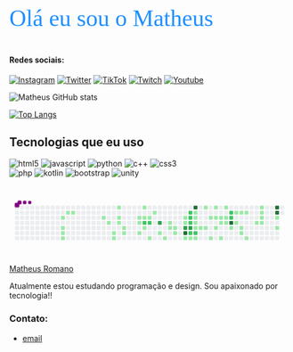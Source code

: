 <link href="https://fonts.googleapis.com/css2?family=Sedgwick+Ave+Display&display=swap" rel="stylesheet">

<p style="color: #1E90FF; font-family: 'Sedgwick Ave Display', cursive; font-size: 3em"> Olá eu sou o Matheus 👋🏽</p>


#### Redes sociais:

[![Instagram](https://img.shields.io/badge/Instagram-E4405F?style=for-the-badge&logo=instagram&logoColor=white)](https://www.instagram.com/_cooingcr/)
[![Twitter](https://img.shields.io/badge/Twitter-1DA1F2?style=for-the-badge&logo=twitter&logoColor=white)](https://twitter.com/CooingXz)
[![TikTok](https://img.shields.io/badge/TikTok-000000?style=for-the-badge&logo=tiktok&logoColor=white)](https://www.tiktok.com/@cooingxy)
[![Twitch](https://img.shields.io/badge/Twitch-9146FF?style=for-the-badge&logo=twitch&logoColor=white)](https://www.twitch.tv/cooingcr)
[![Youtube](https://img.shields.io/badge/YouTube-FF0000?style=for-the-badge&logo=youtube&logoColor=white)](https://www.youtube.com/channel/UCtYIQINwoyZ62bDVOmtZX5A)


![Matheus GitHub stats](https://github-readme-stats.vercel.app/api?username=cooingcy&show_icons=true&theme=transparent)

[![Top Langs](https://github-readme-stats.vercel.app/api/top-langs/?username=cooingcy&layout=compact)](https://github.com/anuraghazra/github-readme-stats)

## Tecnologias que eu uso

<div style="display: inline_block">
    <img alt="html5" src="https://img.shields.io/badge/HTML5-E34F26?style=for-the-badge&logo=html5&logoColor=white" />
    <img alt="javascript" src="https://img.shields.io/badge/JavaScript-323330?style=for-the-badge&logo=javascript&logoColor=F7DF1E" />
    <img alt="python" src="https://img.shields.io/badge/Python-14354C?style=for-the-badge&logo=python&logoColor=white" />
    <img alt="c++" src="https://img.shields.io/badge/C%2B%2B-00599C?style=for-the-badge&logo=c%2B%2B&logoColor=white" />
    <img alt="css3" src="https://img.shields.io/badge/CSS3-1572B6?style=for-the-badge&logo=css3&logoColor=white" />
    <br>
    <img alt="php" src="https://img.shields.io/badge/PHP-777BB4?style=for-the-badge&logo=php&logoColor=white" />
    <img alt="kotlin" src="https://img.shields.io/badge/Kotlin-0095D5?&style=for-the-badge&logo=kotlin&logoColor=white" />
    <img alt="bootstrap" src="https://img.shields.io/badge/Bootstrap-563D7C?style=for-the-badge&logo=bootstrap&logoColor=white" />
    <img alt="unity" src="https://img.shields.io/badge/Unity-100000?style=for-the-badge&logo=unity&logoColor=white" />
</div><br>

<svg viewBox="-16 -32 880 192" width="880" height="192" xmlns="http://www.w3.org/2000/svg"><style>@keyframes c0{4.74%{fill:var(--c1)}4.76%,to{fill:var(--ce)}}@keyframes c1{5.33%{fill:var(--c1)}5.35%,to{fill:var(--ce)}}@keyframes c2{5.63%{fill:var(--c1)}5.65%,to{fill:var(--ce)}}@keyframes c3{5.92%{fill:var(--c1)}5.94%,to{fill:var(--ce)}}@keyframes c4{3.55%{fill:var(--c1)}3.57%,to{fill:var(--ce)}}@keyframes c5{3.85%{fill:var(--c1)}3.87%,to{fill:var(--ce)}}@keyframes c6{48.06%{fill:var(--c1)}48.08%,to{fill:var(--ce)}}@keyframes c7{48.65%{fill:var(--c1)}48.67%,to{fill:var(--ce)}}@keyframes c8{9.19%{fill:var(--c1)}9.21%,to{fill:var(--ce)}}@keyframes c9{8.89%{fill:var(--c1)}8.91%,to{fill:var(--ce)}}@keyframes ca{11.56%{fill:var(--c1)}11.58%,to{fill:var(--ce)}}@keyframes cb{10.97%{fill:var(--c1)}10.99%,to{fill:var(--ce)}}@keyframes cc{10.67%{fill:var(--c1)}10.69%,to{fill:var(--ce)}}@keyframes cd{10.08%{fill:var(--c1)}10.1%,to{fill:var(--ce)}}@keyframes ce{9.78%{fill:var(--c1)}9.8%,to{fill:var(--ce)}}@keyframes cf{15.72%{fill:var(--c1)}15.74%,to{fill:var(--ce)}}@keyframes cg{16.01%{fill:var(--c1)}16.03%,to{fill:var(--ce)}}@keyframes ch{17.2%{fill:var(--c1)}17.22%,to{fill:var(--ce)}}@keyframes ci{13.05%{fill:var(--c1)}13.07%,to{fill:var(--ce)}}@keyframes cj{13.64%{fill:var(--c1)}13.66%,to{fill:var(--ce)}}@keyframes ck{71.5%{fill:var(--c2)}71.52%,to{fill:var(--ce)}}@keyframes cl{16.61%{fill:var(--c1)}16.63%,to{fill:var(--ce)}}@keyframes cm{13.94%{fill:var(--c1)}13.96%,to{fill:var(--ce)}}@keyframes cn{71.21%{fill:var(--c2)}71.23%,to{fill:var(--ce)}}@keyframes co{18.09%{fill:var(--c1)}18.11%,to{fill:var(--ce)}}@keyframes cp{14.53%{fill:var(--c1)}14.55%,to{fill:var(--ce)}}@keyframes cq{72.99%{fill:var(--c3)}73.01%,to{fill:var(--ce)}}@keyframes cr{19.57%{fill:var(--c1)}19.59%,to{fill:var(--ce)}}@keyframes cs{18.98%{fill:var(--c1)}19%,to{fill:var(--ce)}}@keyframes ct{43.91%{fill:var(--c1)}43.93%,to{fill:var(--ce)}}@keyframes cu{20.46%{fill:var(--c1)}20.48%,to{fill:var(--ce)}}@keyframes cv{20.76%{fill:var(--c1)}20.78%,to{fill:var(--ce)}}@keyframes cw{21.06%{fill:var(--c1)}21.08%,to{fill:var(--ce)}}@keyframes cx{42.72%{fill:var(--c1)}42.74%,to{fill:var(--ce)}}@keyframes cy{43.02%{fill:var(--c1)}43.04%,to{fill:var(--ce)}}@keyframes cz{74.77%{fill:var(--c3)}74.79%,to{fill:var(--ce)}}@keyframes c10{75.66%{fill:var(--c4)}75.68%,to{fill:var(--ce)}}@keyframes c11{21.95%{fill:var(--c1)}21.97%,to{fill:var(--ce)}}@keyframes c12{65.87%{fill:var(--c2)}65.89%,to{fill:var(--ce)}}@keyframes c13{66.16%{fill:var(--c2)}66.18%,to{fill:var(--ce)}}@keyframes c14{66.46%{fill:var(--c2)}66.48%,to{fill:var(--ce)}}@keyframes c15{75.06%{fill:var(--c3)}75.08%,to{fill:var(--ce)}}@keyframes c16{67.65%{fill:var(--c2)}67.67%,to{fill:var(--ce)}}@keyframes c17{22.25%{fill:var(--c1)}22.27%,to{fill:var(--ce)}}@keyframes c18{77.73%{fill:var(--c4)}77.75%,to{fill:var(--ce)}}@keyframes c19{39.46%{fill:var(--c1)}39.48%,to{fill:var(--ce)}}@keyframes c1a{39.16%{fill:var(--c1)}39.18%,to{fill:var(--ce)}}@keyframes c1b{38.86%{fill:var(--c1)}38.88%,to{fill:var(--ce)}}@keyframes c1c{38.57%{fill:var(--c1)}38.59%,to{fill:var(--ce)}}@keyframes c1d{67.35%{fill:var(--c2)}67.37%,to{fill:var(--ce)}}@keyframes c1e{22.54%{fill:var(--c1)}22.56%,to{fill:var(--ce)}}@keyframes c1f{38.27%{fill:var(--c1)}38.29%,to{fill:var(--ce)}}@keyframes c1g{40.35%{fill:var(--c1)}40.37%,to{fill:var(--ce)}}@keyframes c1h{37.97%{fill:var(--c1)}37.99%,to{fill:var(--ce)}}@keyframes c1i{26.4%{fill:var(--c1)}26.42%,to{fill:var(--ce)}}@keyframes c1j{23.43%{fill:var(--c1)}23.45%,to{fill:var(--ce)}}@keyframes c1k{27.29%{fill:var(--c1)}27.31%,to{fill:var(--ce)}}@keyframes c1l{26.1%{fill:var(--c1)}26.12%,to{fill:var(--ce)}}@keyframes c1m{37.38%{fill:var(--c1)}37.4%,to{fill:var(--ce)}}@keyframes c1n{25.81%{fill:var(--c1)}25.83%,to{fill:var(--ce)}}@keyframes c1o{24.92%{fill:var(--c1)}24.94%,to{fill:var(--ce)}}@keyframes c1p{24.03%{fill:var(--c1)}24.05%,to{fill:var(--ce)}}@keyframes c1q{27.88%{fill:var(--c1)}27.9%,to{fill:var(--ce)}}@keyframes c1r{25.51%{fill:var(--c1)}25.53%,to{fill:var(--ce)}}@keyframes c1s{25.21%{fill:var(--c1)}25.23%,to{fill:var(--ce)}}@keyframes c1t{63.49%{fill:var(--c2)}63.51%,to{fill:var(--ce)}}@keyframes c1u{63.19%{fill:var(--c2)}63.21%,to{fill:var(--ce)}}@keyframes c1v{80.7%{fill:var(--c4)}80.72%,to{fill:var(--ce)}}@keyframes c1w{36.49%{fill:var(--c1)}36.51%,to{fill:var(--ce)}}@keyframes c1x{28.77%{fill:var(--c1)}28.79%,to{fill:var(--ce)}}@keyframes c1y{33.52%{fill:var(--c1)}33.54%,to{fill:var(--ce)}}@keyframes c1z{29.07%{fill:var(--c1)}29.09%,to{fill:var(--ce)}}@keyframes c20{34.11%{fill:var(--c1)}34.13%,to{fill:var(--ce)}}@keyframes c21{34.41%{fill:var(--c1)}34.43%,to{fill:var(--ce)}}@keyframes c22{29.37%{fill:var(--c1)}29.39%,to{fill:var(--ce)}}@keyframes c23{35%{fill:var(--c1)}35.02%,to{fill:var(--ce)}}@keyframes c24{32.33%{fill:var(--c1)}32.35%,to{fill:var(--ce)}}@keyframes c25{30.55%{fill:var(--c1)}30.57%,to{fill:var(--ce)}}@keyframes c26{30.26%{fill:var(--c1)}30.28%,to{fill:var(--ce)}}@keyframes c27{31.74%{fill:var(--c1)}31.76%,to{fill:var(--ce)}}@keyframes c28{32.04%{fill:var(--c1)}32.06%,to{fill:var(--ce)}}@keyframes c29{84.26%{fill:var(--c4)}84.28%,to{fill:var(--ce)}}@keyframes c2a{83.97%{fill:var(--c4)}83.99%,to{fill:var(--ce)}}@keyframes c2b{60.52%{fill:var(--c1)}60.54%,to{fill:var(--ce)}}@keyframes c2c{59.93%{fill:var(--c1)}59.95%,to{fill:var(--ce)}}@keyframes u0{3.55%{transform:scale(0,1)}3.57%,3.85%{transform:scale(.01,1)}3.87%,4.74%{transform:scale(.03,1)}4.76%,5.33%{transform:scale(.04,1)}5.35%,5.63%{transform:scale(.06,1)}5.65%,5.92%{transform:scale(.07,1)}5.94%,8.89%{transform:scale(.09,1)}8.91%,9.19%{transform:scale(.1,1)}9.21%,9.78%{transform:scale(.12,1)}10.08%,9.8%{transform:scale(.13,1)}10.1%,10.67%{transform:scale(.15,1)}10.69%,10.97%{transform:scale(.16,1)}10.99%,11.56%{transform:scale(.18,1)}11.58%,13.05%{transform:scale(.19,1)}13.07%,13.64%{transform:scale(.21,1)}13.66%,13.94%{transform:scale(.22,1)}13.96%,14.53%{transform:scale(.24,1)}14.55%,15.72%{transform:scale(.25,1)}15.74%,16.01%{transform:scale(.26,1)}16.03%,16.61%{transform:scale(.28,1)}16.63%,17.2%{transform:scale(.29,1)}17.22%,18.09%{transform:scale(.31,1)}18.11%,18.98%{transform:scale(.32,1)}19%,19.57%{transform:scale(.34,1)}19.59%,20.46%{transform:scale(.35,1)}20.48%,20.76%{transform:scale(.37,1)}20.78%,21.06%{transform:scale(.38,1)}21.08%,21.95%{transform:scale(.4,1)}21.97%,22.25%{transform:scale(.41,1)}22.27%,22.54%{transform:scale(.43,1)}22.56%,23.43%{transform:scale(.44,1)}23.45%,24.03%{transform:scale(.46,1)}24.05%,24.92%{transform:scale(.47,1)}24.94%,25.21%{transform:scale(.49,1)}25.23%,25.51%{transform:scale(.5,1)}25.53%,25.81%{transform:scale(.51,1)}25.83%,26.1%{transform:scale(.53,1)}26.12%,26.4%{transform:scale(.54,1)}26.42%,27.29%{transform:scale(.56,1)}27.31%,27.88%{transform:scale(.57,1)}27.9%,28.77%{transform:scale(.59,1)}28.79%,29.07%{transform:scale(.6,1)}29.09%,29.37%{transform:scale(.62,1)}29.39%,30.26%{transform:scale(.63,1)}30.28%,30.55%{transform:scale(.65,1)}30.57%,31.74%{transform:scale(.66,1)}31.76%,32.04%{transform:scale(.68,1)}32.06%,32.33%{transform:scale(.69,1)}32.35%,33.52%{transform:scale(.71,1)}33.54%,34.11%{transform:scale(.72,1)}34.13%,34.41%{transform:scale(.74,1)}34.43%,35%{transform:scale(.75,1)}35.02%,36.49%{transform:scale(.76,1)}36.51%,37.38%{transform:scale(.78,1)}37.4%,37.97%{transform:scale(.79,1)}37.99%,38.27%{transform:scale(.81,1)}38.29%,38.57%{transform:scale(.82,1)}38.59%,38.86%{transform:scale(.84,1)}38.88%,39.16%{transform:scale(.85,1)}39.18%,39.46%{transform:scale(.87,1)}39.48%,40.35%{transform:scale(.88,1)}40.37%,42.72%{transform:scale(.9,1)}42.74%,43.02%{transform:scale(.91,1)}43.04%,43.91%{transform:scale(.93,1)}43.93%,48.06%{transform:scale(.94,1)}48.08%,48.65%{transform:scale(.96,1)}48.67%,59.93%{transform:scale(.97,1)}59.95%,60.52%{transform:scale(.99,1)}60.54%,to{transform:scale(1,1)}}@keyframes u1{63.19%{transform:scale(0,1)}63.21%,63.49%{transform:scale(.11,1)}63.51%,65.87%{transform:scale(.22,1)}65.89%,66.16%{transform:scale(.33,1)}66.18%,66.46%{transform:scale(.44,1)}66.48%,67.35%{transform:scale(.56,1)}67.37%,67.65%{transform:scale(.67,1)}67.67%,71.21%{transform:scale(.78,1)}71.23%,71.5%{transform:scale(.89,1)}71.52%,to{transform:scale(1,1)}}@keyframes u2{72.99%{transform:scale(0,1)}73.01%,74.77%{transform:scale(.33,1)}74.79%,75.06%{transform:scale(.67,1)}75.08%,to{transform:scale(1,1)}}@keyframes u3{75.66%{transform:scale(0,1)}75.68%,77.73%{transform:scale(.2,1)}77.75%,80.7%{transform:scale(.4,1)}80.72%,83.97%{transform:scale(.6,1)}83.99%,84.26%{transform:scale(.8,1)}84.28%,to{transform:scale(1,1)}}@keyframes s0{0%,99.7%{transform:translate(0,-16px)}.3%{transform:translate(0,0)}3.26%{transform:translate(160px,0)}3.56%{transform:translate(160px,16px)}3.86%{transform:translate(176px,16px)}4.15%{transform:translate(176px,32px)}4.75%{transform:translate(144px,32px)}5.93%{transform:translate(144px,96px)}8.9%{transform:translate(304px,96px)}9.2%{transform:translate(304px,80px)}9.79%{transform:translate(336px,80px)}10.39%{transform:translate(336px,48px)}10.68%{transform:translate(320px,48px)}11.57%{transform:translate(320px,0)}13.06%{transform:translate(400px,0)}13.65%,71.81%{transform:translate(400px,32px)}14.24%{transform:translate(432px,32px)}14.54%{transform:translate(432px,16px)}15.43%{transform:translate(384px,16px)}16.32%,50.74%{transform:translate(384px,64px)}16.62%{transform:translate(400px,64px)}16.91%{transform:translate(400px,80px)}17.21%{transform:translate(384px,80px)}17.51%{transform:translate(384px,96px)}18.99%{transform:translate(464px,96px)}19.29%{transform:translate(464px,80px)}19.58%{transform:translate(448px,80px)}19.88%{transform:translate(448px,64px)}20.77%{transform:translate(496px,64px)}21.07%{transform:translate(496px,80px)}21.36%{transform:translate(512px,80px)}21.66%,53.71%,68.55%{transform:translate(512px,96px)}24.04%{transform:translate(640px,96px)}24.93%{transform:translate(640px,48px)}25.22%{transform:translate(656px,48px)}25.52%{transform:translate(656px,32px)}26.41%{transform:translate(608px,32px)}26.71%{transform:translate(608px,16px)}27%{transform:translate(624px,16px)}27.3%{transform:translate(624px,0)}28.49%{transform:translate(688px,0)}28.78%{transform:translate(688px,16px)}30.27%,31.45%{transform:translate(768px,16px)}30.56%{transform:translate(768px,0)}30.86%{transform:translate(784px,0)}31.16%{transform:translate(784px,16px)}32.05%{transform:translate(768px,48px)}33.53%{transform:translate(688px,48px)}33.83%{transform:translate(688px,64px)}34.12%,35.91%{transform:translate(704px,64px)}34.42%{transform:translate(704px,80px)}34.72%{transform:translate(720px,80px)}35.01%{transform:translate(720px,96px)}35.31%{transform:translate(704px,96px)}38.58%,76.56%{transform:translate(560px,64px)}39.47%{transform:translate(560px,16px)}40.06%{transform:translate(592px,16px)}40.65%{transform:translate(592px,-16px)}41.84%{transform:translate(528px,-16px)}43.03%,74.48%{transform:translate(528px,48px)}43.92%{transform:translate(480px,48px)}44.21%{transform:translate(480px,32px)}48.07%{transform:translate(272px,32px)}48.37%{transform:translate(272px,48px)}50.45%{transform:translate(384px,48px)}53.12%,69.14%{transform:translate(512px,64px)}59.35%{transform:translate(816px,96px)}60.53%{transform:translate(816px,32px)}63.2%{transform:translate(672px,32px)}63.5%{transform:translate(672px,16px)}65.88%{transform:translate(544px,16px)}66.47%{transform:translate(544px,48px)}66.77%{transform:translate(560px,48px)}67.36%{transform:translate(560px,80px)}67.66%,75.37%{transform:translate(544px,80px)}67.95%{transform:translate(544px,96px)}70.62%{transform:translate(432px,64px)}70.92%{transform:translate(432px,48px)}71.51%{transform:translate(400px,48px)}72.7%{transform:translate(448px,32px)}73%{transform:translate(448px,48px)}74.78%,75.96%{transform:translate(528px,64px)}75.07%{transform:translate(544px,64px)}75.67%{transform:translate(528px,80px)}77.74%{transform:translate(560px,0)}79.82%{transform:translate(672px,0)}80.71%{transform:translate(672px,48px)}83.38%{transform:translate(816px,48px)}84.27%{transform:translate(816px,0)}97.92%{transform:translate(80px,0)}98.22%{transform:translate(80px,-16px)}}@keyframes s1{0%,99.7%{transform:translate(16px,-16px)}.3%{transform:translate(0,-16px)}.59%{transform:translate(0,0)}3.56%{transform:translate(160px,0)}3.86%{transform:translate(160px,16px)}4.15%{transform:translate(176px,16px)}4.45%{transform:translate(176px,32px)}5.04%{transform:translate(144px,32px)}6.23%{transform:translate(144px,96px)}9.2%{transform:translate(304px,96px)}9.5%{transform:translate(304px,80px)}10.09%{transform:translate(336px,80px)}10.68%{transform:translate(336px,48px)}10.98%{transform:translate(320px,48px)}11.87%{transform:translate(320px,0)}13.35%{transform:translate(400px,0)}13.95%,72.11%{transform:translate(400px,32px)}14.54%{transform:translate(432px,32px)}14.84%{transform:translate(432px,16px)}15.73%{transform:translate(384px,16px)}16.62%,51.04%{transform:translate(384px,64px)}16.91%{transform:translate(400px,64px)}17.21%{transform:translate(400px,80px)}17.51%{transform:translate(384px,80px)}17.8%{transform:translate(384px,96px)}19.29%{transform:translate(464px,96px)}19.58%{transform:translate(464px,80px)}19.88%{transform:translate(448px,80px)}20.18%{transform:translate(448px,64px)}21.07%{transform:translate(496px,64px)}21.36%{transform:translate(496px,80px)}21.66%{transform:translate(512px,80px)}21.96%,54.01%,68.84%{transform:translate(512px,96px)}24.33%{transform:translate(640px,96px)}25.22%{transform:translate(640px,48px)}25.52%{transform:translate(656px,48px)}25.82%{transform:translate(656px,32px)}26.71%{transform:translate(608px,32px)}27%{transform:translate(608px,16px)}27.3%{transform:translate(624px,16px)}27.6%{transform:translate(624px,0)}28.78%{transform:translate(688px,0)}29.08%{transform:translate(688px,16px)}30.56%,31.75%{transform:translate(768px,16px)}30.86%{transform:translate(768px,0)}31.16%{transform:translate(784px,0)}31.45%{transform:translate(784px,16px)}32.34%{transform:translate(768px,48px)}33.83%{transform:translate(688px,48px)}34.12%{transform:translate(688px,64px)}34.42%,36.2%{transform:translate(704px,64px)}34.72%{transform:translate(704px,80px)}35.01%{transform:translate(720px,80px)}35.31%{transform:translate(720px,96px)}35.61%{transform:translate(704px,96px)}38.87%,76.85%{transform:translate(560px,64px)}39.76%{transform:translate(560px,16px)}40.36%{transform:translate(592px,16px)}40.95%{transform:translate(592px,-16px)}42.14%{transform:translate(528px,-16px)}43.32%,74.78%{transform:translate(528px,48px)}44.21%{transform:translate(480px,48px)}44.51%{transform:translate(480px,32px)}48.37%{transform:translate(272px,32px)}48.66%{transform:translate(272px,48px)}50.74%{transform:translate(384px,48px)}53.41%,69.44%{transform:translate(512px,64px)}59.64%{transform:translate(816px,96px)}60.83%{transform:translate(816px,32px)}63.5%{transform:translate(672px,32px)}63.8%{transform:translate(672px,16px)}66.17%{transform:translate(544px,16px)}66.77%{transform:translate(544px,48px)}67.06%{transform:translate(560px,48px)}67.66%{transform:translate(560px,80px)}67.95%,75.67%{transform:translate(544px,80px)}68.25%{transform:translate(544px,96px)}70.92%{transform:translate(432px,64px)}71.22%{transform:translate(432px,48px)}71.81%{transform:translate(400px,48px)}73%{transform:translate(448px,32px)}73.29%{transform:translate(448px,48px)}75.07%,76.26%{transform:translate(528px,64px)}75.37%{transform:translate(544px,64px)}75.96%{transform:translate(528px,80px)}78.04%{transform:translate(560px,0)}80.12%{transform:translate(672px,0)}81.01%{transform:translate(672px,48px)}83.68%{transform:translate(816px,48px)}84.57%{transform:translate(816px,0)}98.22%{transform:translate(80px,0)}98.52%{transform:translate(80px,-16px)}}@keyframes s2{0%,99.7%{transform:translate(32px,-16px)}.59%{transform:translate(0,-16px)}.89%{transform:translate(0,0)}3.86%{transform:translate(160px,0)}4.15%{transform:translate(160px,16px)}4.45%{transform:translate(176px,16px)}4.75%{transform:translate(176px,32px)}5.34%{transform:translate(144px,32px)}6.53%{transform:translate(144px,96px)}9.5%{transform:translate(304px,96px)}9.79%{transform:translate(304px,80px)}10.39%{transform:translate(336px,80px)}10.98%{transform:translate(336px,48px)}11.28%{transform:translate(320px,48px)}12.17%{transform:translate(320px,0)}13.65%{transform:translate(400px,0)}14.24%,72.4%{transform:translate(400px,32px)}14.84%{transform:translate(432px,32px)}15.13%{transform:translate(432px,16px)}16.02%{transform:translate(384px,16px)}16.91%,51.34%{transform:translate(384px,64px)}17.21%{transform:translate(400px,64px)}17.51%{transform:translate(400px,80px)}17.8%{transform:translate(384px,80px)}18.1%{transform:translate(384px,96px)}19.58%{transform:translate(464px,96px)}19.88%{transform:translate(464px,80px)}20.18%{transform:translate(448px,80px)}20.47%{transform:translate(448px,64px)}21.36%{transform:translate(496px,64px)}21.66%{transform:translate(496px,80px)}21.96%{transform:translate(512px,80px)}22.26%,54.3%,69.14%{transform:translate(512px,96px)}24.63%{transform:translate(640px,96px)}25.52%{transform:translate(640px,48px)}25.82%{transform:translate(656px,48px)}26.11%{transform:translate(656px,32px)}27%{transform:translate(608px,32px)}27.3%{transform:translate(608px,16px)}27.6%{transform:translate(624px,16px)}27.89%{transform:translate(624px,0)}29.08%{transform:translate(688px,0)}29.38%{transform:translate(688px,16px)}30.86%,32.05%{transform:translate(768px,16px)}31.16%{transform:translate(768px,0)}31.45%{transform:translate(784px,0)}31.75%{transform:translate(784px,16px)}32.64%{transform:translate(768px,48px)}34.12%{transform:translate(688px,48px)}34.42%{transform:translate(688px,64px)}34.72%,36.5%{transform:translate(704px,64px)}35.01%{transform:translate(704px,80px)}35.31%{transform:translate(720px,80px)}35.61%{transform:translate(720px,96px)}35.91%{transform:translate(704px,96px)}39.17%,77.15%{transform:translate(560px,64px)}40.06%{transform:translate(560px,16px)}40.65%{transform:translate(592px,16px)}41.25%{transform:translate(592px,-16px)}42.43%{transform:translate(528px,-16px)}43.62%,75.07%{transform:translate(528px,48px)}44.51%{transform:translate(480px,48px)}44.81%{transform:translate(480px,32px)}48.66%{transform:translate(272px,32px)}48.96%{transform:translate(272px,48px)}51.04%{transform:translate(384px,48px)}53.71%,69.73%{transform:translate(512px,64px)}59.94%{transform:translate(816px,96px)}61.13%{transform:translate(816px,32px)}63.8%{transform:translate(672px,32px)}64.09%{transform:translate(672px,16px)}66.47%{transform:translate(544px,16px)}67.06%{transform:translate(544px,48px)}67.36%{transform:translate(560px,48px)}67.95%{transform:translate(560px,80px)}68.25%,75.96%{transform:translate(544px,80px)}68.55%{transform:translate(544px,96px)}71.22%{transform:translate(432px,64px)}71.51%{transform:translate(432px,48px)}72.11%{transform:translate(400px,48px)}73.29%{transform:translate(448px,32px)}73.59%{transform:translate(448px,48px)}75.37%,76.56%{transform:translate(528px,64px)}75.67%{transform:translate(544px,64px)}76.26%{transform:translate(528px,80px)}78.34%{transform:translate(560px,0)}80.42%{transform:translate(672px,0)}81.31%{transform:translate(672px,48px)}83.98%{transform:translate(816px,48px)}84.87%{transform:translate(816px,0)}98.52%{transform:translate(80px,0)}98.81%{transform:translate(80px,-16px)}}@keyframes s3{0%,99.7%{transform:translate(48px,-16px)}.89%{transform:translate(0,-16px)}1.19%{transform:translate(0,0)}4.15%{transform:translate(160px,0)}4.45%{transform:translate(160px,16px)}4.75%{transform:translate(176px,16px)}5.04%{transform:translate(176px,32px)}5.64%{transform:translate(144px,32px)}6.82%{transform:translate(144px,96px)}9.79%{transform:translate(304px,96px)}10.09%{transform:translate(304px,80px)}10.68%{transform:translate(336px,80px)}11.28%{transform:translate(336px,48px)}11.57%{transform:translate(320px,48px)}12.46%{transform:translate(320px,0)}13.95%{transform:translate(400px,0)}14.54%,72.7%{transform:translate(400px,32px)}15.13%{transform:translate(432px,32px)}15.43%{transform:translate(432px,16px)}16.32%{transform:translate(384px,16px)}17.21%,51.63%{transform:translate(384px,64px)}17.51%{transform:translate(400px,64px)}17.8%{transform:translate(400px,80px)}18.1%{transform:translate(384px,80px)}18.4%{transform:translate(384px,96px)}19.88%{transform:translate(464px,96px)}20.18%{transform:translate(464px,80px)}20.47%{transform:translate(448px,80px)}20.77%{transform:translate(448px,64px)}21.66%{transform:translate(496px,64px)}21.96%{transform:translate(496px,80px)}22.26%{transform:translate(512px,80px)}22.55%,54.6%,69.44%{transform:translate(512px,96px)}24.93%{transform:translate(640px,96px)}25.82%{transform:translate(640px,48px)}26.11%{transform:translate(656px,48px)}26.41%{transform:translate(656px,32px)}27.3%{transform:translate(608px,32px)}27.6%{transform:translate(608px,16px)}27.89%{transform:translate(624px,16px)}28.19%{transform:translate(624px,0)}29.38%{transform:translate(688px,0)}29.67%{transform:translate(688px,16px)}31.16%,32.34%{transform:translate(768px,16px)}31.45%{transform:translate(768px,0)}31.75%{transform:translate(784px,0)}32.05%{transform:translate(784px,16px)}32.94%{transform:translate(768px,48px)}34.42%{transform:translate(688px,48px)}34.72%{transform:translate(688px,64px)}35.01%,36.8%{transform:translate(704px,64px)}35.31%{transform:translate(704px,80px)}35.61%{transform:translate(720px,80px)}35.91%{transform:translate(720px,96px)}36.2%{transform:translate(704px,96px)}39.47%,77.45%{transform:translate(560px,64px)}40.36%{transform:translate(560px,16px)}40.95%{transform:translate(592px,16px)}41.54%{transform:translate(592px,-16px)}42.73%{transform:translate(528px,-16px)}43.92%,75.37%{transform:translate(528px,48px)}44.81%{transform:translate(480px,48px)}45.1%{transform:translate(480px,32px)}48.96%{transform:translate(272px,32px)}49.26%{transform:translate(272px,48px)}51.34%{transform:translate(384px,48px)}54.01%,70.03%{transform:translate(512px,64px)}60.24%{transform:translate(816px,96px)}61.42%{transform:translate(816px,32px)}64.09%{transform:translate(672px,32px)}64.39%{transform:translate(672px,16px)}66.77%{transform:translate(544px,16px)}67.36%{transform:translate(544px,48px)}67.66%{transform:translate(560px,48px)}68.25%{transform:translate(560px,80px)}68.55%,76.26%{transform:translate(544px,80px)}68.84%{transform:translate(544px,96px)}71.51%{transform:translate(432px,64px)}71.81%{transform:translate(432px,48px)}72.4%{transform:translate(400px,48px)}73.59%{transform:translate(448px,32px)}73.89%{transform:translate(448px,48px)}75.67%,76.85%{transform:translate(528px,64px)}75.96%{transform:translate(544px,64px)}76.56%{transform:translate(528px,80px)}78.64%{transform:translate(560px,0)}80.71%{transform:translate(672px,0)}81.6%{transform:translate(672px,48px)}84.27%{transform:translate(816px,48px)}85.16%{transform:translate(816px,0)}98.81%{transform:translate(80px,0)}99.11%{transform:translate(80px,-16px)}}:root{--cb:#1b1f230a;--cs:purple;--ce:#ebedf0;--c0:#ebedf0;--c1:#9be9a8;--c2:#40c463;--c3:#30a14e;--c4:#216e39}@media (prefers-color-scheme:dark){:root{--cb:#1b1f230a;--cs:purple;--ce:#161b22;--c1:#01311f;--c2:#034525;--c3:#0f6d31;--c4:#00c647}}.c{shape-rendering:geometricPrecision;rx:2;ry:2;fill:var(--ce);stroke-width:1px;stroke:var(--cb);animation:none 33700ms linear infinite}.c.c0,.c.c1{fill:var(--c1);animation-name:c0}.c.c1{animation-name:c1}.c.c2,.c.c3,.c.c4{fill:var(--c1);animation-name:c2}.c.c3,.c.c4{animation-name:c3}.c.c4{animation-name:c4}.c.c5,.c.c6,.c.c7{fill:var(--c1);animation-name:c5}.c.c6,.c.c7{animation-name:c6}.c.c7{animation-name:c7}.c.c8,.c.c9,.c.ca{fill:var(--c1);animation-name:c8}.c.c9,.c.ca{animation-name:c9}.c.ca{animation-name:ca}.c.cb,.c.cc,.c.cd{fill:var(--c1);animation-name:cb}.c.cc,.c.cd{animation-name:cc}.c.cd{animation-name:cd}.c.ce,.c.cf,.c.cg{fill:var(--c1);animation-name:ce}.c.cf,.c.cg{animation-name:cf}.c.cg{animation-name:cg}.c.ch,.c.ci,.c.cj{fill:var(--c1);animation-name:ch}.c.ci,.c.cj{animation-name:ci}.c.cj{animation-name:cj}.c.ck{fill:var(--c2);animation-name:ck}.c.cl,.c.cm{fill:var(--c1);animation-name:cl}.c.cm{animation-name:cm}.c.cn{fill:var(--c2);animation-name:cn}.c.co,.c.cp{fill:var(--c1);animation-name:co}.c.cp{animation-name:cp}.c.cq{fill:var(--c3);animation-name:cq}.c.cr,.c.cs{fill:var(--c1);animation-name:cr}.c.cs{animation-name:cs}.c.ct,.c.cu,.c.cv{fill:var(--c1);animation-name:ct}.c.cu,.c.cv{animation-name:cu}.c.cv{animation-name:cv}.c.cw,.c.cx,.c.cy{fill:var(--c1);animation-name:cw}.c.cx,.c.cy{animation-name:cx}.c.cy{animation-name:cy}.c.cz{fill:var(--c3);animation-name:cz}.c.c10{fill:var(--c4);animation-name:c10}.c.c11{fill:var(--c1);animation-name:c11}.c.c12,.c.c13,.c.c14{fill:var(--c2);animation-name:c12}.c.c13,.c.c14{animation-name:c13}.c.c14{animation-name:c14}.c.c15{fill:var(--c3);animation-name:c15}.c.c16{fill:var(--c2);animation-name:c16}.c.c17{fill:var(--c1);animation-name:c17}.c.c18{fill:var(--c4);animation-name:c18}.c.c19{fill:var(--c1);animation-name:c19}.c.c1a,.c.c1b,.c.c1c{fill:var(--c1);animation-name:c1a}.c.c1b,.c.c1c{animation-name:c1b}.c.c1c{animation-name:c1c}.c.c1d{fill:var(--c2);animation-name:c1d}.c.c1e,.c.c1f,.c.c1g{fill:var(--c1);animation-name:c1e}.c.c1f,.c.c1g{animation-name:c1f}.c.c1g{animation-name:c1g}.c.c1h,.c.c1i,.c.c1j{fill:var(--c1);animation-name:c1h}.c.c1i,.c.c1j{animation-name:c1i}.c.c1j{animation-name:c1j}.c.c1k,.c.c1l,.c.c1m{fill:var(--c1);animation-name:c1k}.c.c1l,.c.c1m{animation-name:c1l}.c.c1m{animation-name:c1m}.c.c1n,.c.c1o,.c.c1p{fill:var(--c1);animation-name:c1n}.c.c1o,.c.c1p{animation-name:c1o}.c.c1p{animation-name:c1p}.c.c1q,.c.c1r,.c.c1s{fill:var(--c1);animation-name:c1q}.c.c1r,.c.c1s{animation-name:c1r}.c.c1s{animation-name:c1s}.c.c1t,.c.c1u{fill:var(--c2);animation-name:c1t}.c.c1u{animation-name:c1u}.c.c1v{fill:var(--c4);animation-name:c1v}.c.c1w{fill:var(--c1);animation-name:c1w}.c.c1x,.c.c1y,.c.c1z{fill:var(--c1);animation-name:c1x}.c.c1y,.c.c1z{animation-name:c1y}.c.c1z{animation-name:c1z}.c.c20,.c.c21,.c.c22{fill:var(--c1);animation-name:c20}.c.c21,.c.c22{animation-name:c21}.c.c22{animation-name:c22}.c.c23,.c.c24,.c.c25{fill:var(--c1);animation-name:c23}.c.c24,.c.c25{animation-name:c24}.c.c25{animation-name:c25}.c.c26,.c.c27,.c.c28{fill:var(--c1);animation-name:c26}.c.c27,.c.c28{animation-name:c27}.c.c28{animation-name:c28}.c.c29,.c.c2a{fill:var(--c4);animation-name:c29}.c.c2a{animation-name:c2a}.c.c2b,.c.c2c{fill:var(--c1);animation-name:c2b}.c.c2c{animation-name:c2c}.s,.u{animation:none linear 33700ms infinite}.u,.u.u0{transform-origin:0 0}.u{transform:scale(0,1)}.u.u0{fill:var(--c1);animation-name:u0}.u.u1{fill:var(--c2);animation-name:u1;transform-origin:678.4px 0}.u.u2{fill:var(--c3);animation-name:u2;transform-origin:768.2px 0}.u.u3{fill:var(--c4);animation-name:u3;transform-origin:798.1px 0}.s{shape-rendering:geometricPrecision;fill:var(--cs)}.s.s0{transform:translate(0,-16px);animation-name:s0}.s.s1{transform:translate(16px,-16px);animation-name:s1}.s.s2{transform:translate(32px,-16px);animation-name:s2}.s.s3{transform:translate(48px,-16px);animation-name:s3}</style><rect class="c" x="2" y="2" width="12" height="12"/><rect class="c" x="2" y="18" width="12" height="12"/><rect class="c" x="2" y="34" width="12" height="12"/><rect class="c" x="2" y="50" width="12" height="12"/><rect class="c" x="2" y="66" width="12" height="12"/><rect class="c" x="2" y="82" width="12" height="12"/><rect class="c" x="2" y="98" width="12" height="12"/><rect class="c" x="18" y="2" width="12" height="12"/><rect class="c" x="18" y="18" width="12" height="12"/><rect class="c" x="18" y="34" width="12" height="12"/><rect class="c" x="18" y="50" width="12" height="12"/><rect class="c" x="18" y="66" width="12" height="12"/><rect class="c" x="18" y="82" width="12" height="12"/><rect class="c" x="18" y="98" width="12" height="12"/><rect class="c" x="34" y="2" width="12" height="12"/><rect class="c" x="34" y="18" width="12" height="12"/><rect class="c" x="34" y="34" width="12" height="12"/><rect class="c" x="34" y="50" width="12" height="12"/><rect class="c" x="34" y="66" width="12" height="12"/><rect class="c" x="34" y="82" width="12" height="12"/><rect class="c" x="34" y="98" width="12" height="12"/><rect class="c" x="50" y="2" width="12" height="12"/><rect class="c" x="50" y="18" width="12" height="12"/><rect class="c" x="50" y="34" width="12" height="12"/><rect class="c" x="50" y="50" width="12" height="12"/><rect class="c" x="50" y="66" width="12" height="12"/><rect class="c" x="50" y="82" width="12" height="12"/><rect class="c" x="50" y="98" width="12" height="12"/><rect class="c" x="66" y="2" width="12" height="12"/><rect class="c" x="66" y="18" width="12" height="12"/><rect class="c" x="66" y="34" width="12" height="12"/><rect class="c" x="66" y="50" width="12" height="12"/><rect class="c" x="66" y="66" width="12" height="12"/><rect class="c" x="66" y="82" width="12" height="12"/><rect class="c" x="66" y="98" width="12" height="12"/><rect class="c" x="82" y="2" width="12" height="12"/><rect class="c" x="82" y="18" width="12" height="12"/><rect class="c" x="82" y="34" width="12" height="12"/><rect class="c" x="82" y="50" width="12" height="12"/><rect class="c" x="82" y="66" width="12" height="12"/><rect class="c" x="82" y="82" width="12" height="12"/><rect class="c" x="82" y="98" width="12" height="12"/><rect class="c" x="98" y="2" width="12" height="12"/><rect class="c" x="98" y="18" width="12" height="12"/><rect class="c" x="98" y="34" width="12" height="12"/><rect class="c" x="98" y="50" width="12" height="12"/><rect class="c" x="98" y="66" width="12" height="12"/><rect class="c" x="98" y="82" width="12" height="12"/><rect class="c" x="98" y="98" width="12" height="12"/><rect class="c" x="114" y="2" width="12" height="12"/><rect class="c" x="114" y="18" width="12" height="12"/><rect class="c" x="114" y="34" width="12" height="12"/><rect class="c" x="114" y="50" width="12" height="12"/><rect class="c" x="114" y="66" width="12" height="12"/><rect class="c" x="114" y="82" width="12" height="12"/><rect class="c" x="114" y="98" width="12" height="12"/><rect class="c" x="130" y="2" width="12" height="12"/><rect class="c" x="130" y="18" width="12" height="12"/><rect class="c" x="130" y="34" width="12" height="12"/><rect class="c" x="130" y="50" width="12" height="12"/><rect class="c" x="130" y="66" width="12" height="12"/><rect class="c" x="130" y="82" width="12" height="12"/><rect class="c" x="130" y="98" width="12" height="12"/><rect class="c" x="146" y="2" width="12" height="12"/><rect class="c" x="146" y="18" width="12" height="12"/><rect class="c c0" x="146" y="34" width="12" height="12"/><rect class="c" x="146" y="50" width="12" height="12"/><rect class="c c1" x="146" y="66" width="12" height="12"/><rect class="c c2" x="146" y="82" width="12" height="12"/><rect class="c c3" x="146" y="98" width="12" height="12"/><rect class="c" x="162" y="2" width="12" height="12"/><rect class="c c4" x="162" y="18" width="12" height="12"/><rect class="c" x="162" y="34" width="12" height="12"/><rect class="c" x="162" y="50" width="12" height="12"/><rect class="c" x="162" y="66" width="12" height="12"/><rect class="c" x="162" y="82" width="12" height="12"/><rect class="c" x="162" y="98" width="12" height="12"/><rect class="c" x="178" y="2" width="12" height="12"/><rect class="c c5" x="178" y="18" width="12" height="12"/><rect class="c" x="178" y="34" width="12" height="12"/><rect class="c" x="178" y="50" width="12" height="12"/><rect class="c" x="178" y="66" width="12" height="12"/><rect class="c" x="178" y="82" width="12" height="12"/><rect class="c" x="178" y="98" width="12" height="12"/><rect class="c" x="194" y="2" width="12" height="12"/><rect class="c" x="194" y="18" width="12" height="12"/><rect class="c" x="194" y="34" width="12" height="12"/><rect class="c" x="194" y="50" width="12" height="12"/><rect class="c" x="194" y="66" width="12" height="12"/><rect class="c" x="194" y="82" width="12" height="12"/><rect class="c" x="194" y="98" width="12" height="12"/><rect class="c" x="210" y="2" width="12" height="12"/><rect class="c" x="210" y="18" width="12" height="12"/><rect class="c" x="210" y="34" width="12" height="12"/><rect class="c" x="210" y="50" width="12" height="12"/><rect class="c" x="210" y="66" width="12" height="12"/><rect class="c" x="210" y="82" width="12" height="12"/><rect class="c" x="210" y="98" width="12" height="12"/><rect class="c" x="226" y="2" width="12" height="12"/><rect class="c" x="226" y="18" width="12" height="12"/><rect class="c" x="226" y="34" width="12" height="12"/><rect class="c" x="226" y="50" width="12" height="12"/><rect class="c" x="226" y="66" width="12" height="12"/><rect class="c" x="226" y="82" width="12" height="12"/><rect class="c" x="226" y="98" width="12" height="12"/><rect class="c" x="242" y="2" width="12" height="12"/><rect class="c" x="242" y="18" width="12" height="12"/><rect class="c" x="242" y="34" width="12" height="12"/><rect class="c" x="242" y="50" width="12" height="12"/><rect class="c" x="242" y="66" width="12" height="12"/><rect class="c" x="242" y="82" width="12" height="12"/><rect class="c" x="242" y="98" width="12" height="12"/><rect class="c" x="258" y="2" width="12" height="12"/><rect class="c" x="258" y="18" width="12" height="12"/><rect class="c" x="258" y="34" width="12" height="12"/><rect class="c" x="258" y="50" width="12" height="12"/><rect class="c" x="258" y="66" width="12" height="12"/><rect class="c" x="258" y="82" width="12" height="12"/><rect class="c" x="258" y="98" width="12" height="12"/><rect class="c" x="274" y="2" width="12" height="12"/><rect class="c" x="274" y="18" width="12" height="12"/><rect class="c c6" x="274" y="34" width="12" height="12"/><rect class="c" x="274" y="50" width="12" height="12"/><rect class="c" x="274" y="66" width="12" height="12"/><rect class="c" x="274" y="82" width="12" height="12"/><rect class="c" x="274" y="98" width="12" height="12"/><rect class="c" x="290" y="2" width="12" height="12"/><rect class="c" x="290" y="18" width="12" height="12"/><rect class="c" x="290" y="34" width="12" height="12"/><rect class="c c7" x="290" y="50" width="12" height="12"/><rect class="c" x="290" y="66" width="12" height="12"/><rect class="c" x="290" y="82" width="12" height="12"/><rect class="c" x="290" y="98" width="12" height="12"/><rect class="c" x="306" y="2" width="12" height="12"/><rect class="c" x="306" y="18" width="12" height="12"/><rect class="c" x="306" y="34" width="12" height="12"/><rect class="c" x="306" y="50" width="12" height="12"/><rect class="c" x="306" y="66" width="12" height="12"/><rect class="c c8" x="306" y="82" width="12" height="12"/><rect class="c c9" x="306" y="98" width="12" height="12"/><rect class="c ca" x="322" y="2" width="12" height="12"/><rect class="c" x="322" y="18" width="12" height="12"/><rect class="c cb" x="322" y="34" width="12" height="12"/><rect class="c cc" x="322" y="50" width="12" height="12"/><rect class="c" x="322" y="66" width="12" height="12"/><rect class="c" x="322" y="82" width="12" height="12"/><rect class="c" x="322" y="98" width="12" height="12"/><rect class="c" x="338" y="2" width="12" height="12"/><rect class="c" x="338" y="18" width="12" height="12"/><rect class="c" x="338" y="34" width="12" height="12"/><rect class="c" x="338" y="50" width="12" height="12"/><rect class="c cd" x="338" y="66" width="12" height="12"/><rect class="c ce" x="338" y="82" width="12" height="12"/><rect class="c" x="338" y="98" width="12" height="12"/><rect class="c" x="354" y="2" width="12" height="12"/><rect class="c" x="354" y="18" width="12" height="12"/><rect class="c" x="354" y="34" width="12" height="12"/><rect class="c" x="354" y="50" width="12" height="12"/><rect class="c" x="354" y="66" width="12" height="12"/><rect class="c" x="354" y="82" width="12" height="12"/><rect class="c" x="354" y="98" width="12" height="12"/><rect class="c" x="370" y="2" width="12" height="12"/><rect class="c" x="370" y="18" width="12" height="12"/><rect class="c" x="370" y="34" width="12" height="12"/><rect class="c" x="370" y="50" width="12" height="12"/><rect class="c" x="370" y="66" width="12" height="12"/><rect class="c" x="370" y="82" width="12" height="12"/><rect class="c" x="370" y="98" width="12" height="12"/><rect class="c" x="386" y="2" width="12" height="12"/><rect class="c" x="386" y="18" width="12" height="12"/><rect class="c cf" x="386" y="34" width="12" height="12"/><rect class="c cg" x="386" y="50" width="12" height="12"/><rect class="c" x="386" y="66" width="12" height="12"/><rect class="c ch" x="386" y="82" width="12" height="12"/><rect class="c" x="386" y="98" width="12" height="12"/><rect class="c ci" x="402" y="2" width="12" height="12"/><rect class="c" x="402" y="18" width="12" height="12"/><rect class="c cj" x="402" y="34" width="12" height="12"/><rect class="c ck" x="402" y="50" width="12" height="12"/><rect class="c cl" x="402" y="66" width="12" height="12"/><rect class="c" x="402" y="82" width="12" height="12"/><rect class="c" x="402" y="98" width="12" height="12"/><rect class="c" x="418" y="2" width="12" height="12"/><rect class="c" x="418" y="18" width="12" height="12"/><rect class="c cm" x="418" y="34" width="12" height="12"/><rect class="c cn" x="418" y="50" width="12" height="12"/><rect class="c" x="418" y="66" width="12" height="12"/><rect class="c" x="418" y="82" width="12" height="12"/><rect class="c co" x="418" y="98" width="12" height="12"/><rect class="c" x="434" y="2" width="12" height="12"/><rect class="c cp" x="434" y="18" width="12" height="12"/><rect class="c" x="434" y="34" width="12" height="12"/><rect class="c" x="434" y="50" width="12" height="12"/><rect class="c" x="434" y="66" width="12" height="12"/><rect class="c" x="434" y="82" width="12" height="12"/><rect class="c" x="434" y="98" width="12" height="12"/><rect class="c" x="450" y="2" width="12" height="12"/><rect class="c" x="450" y="18" width="12" height="12"/><rect class="c" x="450" y="34" width="12" height="12"/><rect class="c cq" x="450" y="50" width="12" height="12"/><rect class="c" x="450" y="66" width="12" height="12"/><rect class="c cr" x="450" y="82" width="12" height="12"/><rect class="c" x="450" y="98" width="12" height="12"/><rect class="c" x="466" y="2" width="12" height="12"/><rect class="c" x="466" y="18" width="12" height="12"/><rect class="c" x="466" y="34" width="12" height="12"/><rect class="c" x="466" y="50" width="12" height="12"/><rect class="c" x="466" y="66" width="12" height="12"/><rect class="c" x="466" y="82" width="12" height="12"/><rect class="c cs" x="466" y="98" width="12" height="12"/><rect class="c" x="482" y="2" width="12" height="12"/><rect class="c" x="482" y="18" width="12" height="12"/><rect class="c" x="482" y="34" width="12" height="12"/><rect class="c ct" x="482" y="50" width="12" height="12"/><rect class="c cu" x="482" y="66" width="12" height="12"/><rect class="c" x="482" y="82" width="12" height="12"/><rect class="c" x="482" y="98" width="12" height="12"/><rect class="c" x="498" y="2" width="12" height="12"/><rect class="c" x="498" y="18" width="12" height="12"/><rect class="c" x="498" y="34" width="12" height="12"/><rect class="c" x="498" y="50" width="12" height="12"/><rect class="c cv" x="498" y="66" width="12" height="12"/><rect class="c cw" x="498" y="82" width="12" height="12"/><rect class="c" x="498" y="98" width="12" height="12"/><rect class="c" x="514" y="2" width="12" height="12"/><rect class="c" x="514" y="18" width="12" height="12"/><rect class="c" x="514" y="34" width="12" height="12"/><rect class="c" x="514" y="50" width="12" height="12"/><rect class="c" x="514" y="66" width="12" height="12"/><rect class="c" x="514" y="82" width="12" height="12"/><rect class="c" x="514" y="98" width="12" height="12"/><rect class="c" x="530" y="2" width="12" height="12"/><rect class="c" x="530" y="18" width="12" height="12"/><rect class="c cx" x="530" y="34" width="12" height="12"/><rect class="c cy" x="530" y="50" width="12" height="12"/><rect class="c cz" x="530" y="66" width="12" height="12"/><rect class="c c10" x="530" y="82" width="12" height="12"/><rect class="c c11" x="530" y="98" width="12" height="12"/><rect class="c" x="546" y="2" width="12" height="12"/><rect class="c c12" x="546" y="18" width="12" height="12"/><rect class="c c13" x="546" y="34" width="12" height="12"/><rect class="c c14" x="546" y="50" width="12" height="12"/><rect class="c c15" x="546" y="66" width="12" height="12"/><rect class="c c16" x="546" y="82" width="12" height="12"/><rect class="c c17" x="546" y="98" width="12" height="12"/><rect class="c c18" x="562" y="2" width="12" height="12"/><rect class="c c19" x="562" y="18" width="12" height="12"/><rect class="c c1a" x="562" y="34" width="12" height="12"/><rect class="c c1b" x="562" y="50" width="12" height="12"/><rect class="c c1c" x="562" y="66" width="12" height="12"/><rect class="c c1d" x="562" y="82" width="12" height="12"/><rect class="c c1e" x="562" y="98" width="12" height="12"/><rect class="c" x="578" y="2" width="12" height="12"/><rect class="c" x="578" y="18" width="12" height="12"/><rect class="c" x="578" y="34" width="12" height="12"/><rect class="c" x="578" y="50" width="12" height="12"/><rect class="c c1f" x="578" y="66" width="12" height="12"/><rect class="c" x="578" y="82" width="12" height="12"/><rect class="c" x="578" y="98" width="12" height="12"/><rect class="c c1g" x="594" y="2" width="12" height="12"/><rect class="c" x="594" y="18" width="12" height="12"/><rect class="c" x="594" y="34" width="12" height="12"/><rect class="c" x="594" y="50" width="12" height="12"/><rect class="c c1h" x="594" y="66" width="12" height="12"/><rect class="c" x="594" y="82" width="12" height="12"/><rect class="c" x="594" y="98" width="12" height="12"/><rect class="c" x="610" y="2" width="12" height="12"/><rect class="c" x="610" y="18" width="12" height="12"/><rect class="c c1i" x="610" y="34" width="12" height="12"/><rect class="c" x="610" y="50" width="12" height="12"/><rect class="c" x="610" y="66" width="12" height="12"/><rect class="c" x="610" y="82" width="12" height="12"/><rect class="c c1j" x="610" y="98" width="12" height="12"/><rect class="c c1k" x="626" y="2" width="12" height="12"/><rect class="c" x="626" y="18" width="12" height="12"/><rect class="c c1l" x="626" y="34" width="12" height="12"/><rect class="c" x="626" y="50" width="12" height="12"/><rect class="c c1m" x="626" y="66" width="12" height="12"/><rect class="c" x="626" y="82" width="12" height="12"/><rect class="c" x="626" y="98" width="12" height="12"/><rect class="c" x="642" y="2" width="12" height="12"/><rect class="c" x="642" y="18" width="12" height="12"/><rect class="c c1n" x="642" y="34" width="12" height="12"/><rect class="c c1o" x="642" y="50" width="12" height="12"/><rect class="c" x="642" y="66" width="12" height="12"/><rect class="c" x="642" y="82" width="12" height="12"/><rect class="c c1p" x="642" y="98" width="12" height="12"/><rect class="c c1q" x="658" y="2" width="12" height="12"/><rect class="c" x="658" y="18" width="12" height="12"/><rect class="c c1r" x="658" y="34" width="12" height="12"/><rect class="c c1s" x="658" y="50" width="12" height="12"/><rect class="c" x="658" y="66" width="12" height="12"/><rect class="c" x="658" y="82" width="12" height="12"/><rect class="c" x="658" y="98" width="12" height="12"/><rect class="c" x="674" y="2" width="12" height="12"/><rect class="c c1t" x="674" y="18" width="12" height="12"/><rect class="c c1u" x="674" y="34" width="12" height="12"/><rect class="c c1v" x="674" y="50" width="12" height="12"/><rect class="c c1w" x="674" y="66" width="12" height="12"/><rect class="c" x="674" y="82" width="12" height="12"/><rect class="c" x="674" y="98" width="12" height="12"/><rect class="c" x="690" y="2" width="12" height="12"/><rect class="c c1x" x="690" y="18" width="12" height="12"/><rect class="c" x="690" y="34" width="12" height="12"/><rect class="c c1y" x="690" y="50" width="12" height="12"/><rect class="c" x="690" y="66" width="12" height="12"/><rect class="c" x="690" y="82" width="12" height="12"/><rect class="c" x="690" y="98" width="12" height="12"/><rect class="c" x="706" y="2" width="12" height="12"/><rect class="c c1z" x="706" y="18" width="12" height="12"/><rect class="c" x="706" y="34" width="12" height="12"/><rect class="c" x="706" y="50" width="12" height="12"/><rect class="c c20" x="706" y="66" width="12" height="12"/><rect class="c c21" x="706" y="82" width="12" height="12"/><rect class="c" x="706" y="98" width="12" height="12"/><rect class="c" x="722" y="2" width="12" height="12"/><rect class="c c22" x="722" y="18" width="12" height="12"/><rect class="c" x="722" y="34" width="12" height="12"/><rect class="c" x="722" y="50" width="12" height="12"/><rect class="c" x="722" y="66" width="12" height="12"/><rect class="c" x="722" y="82" width="12" height="12"/><rect class="c c23" x="722" y="98" width="12" height="12"/><rect class="c" x="738" y="2" width="12" height="12"/><rect class="c" x="738" y="18" width="12" height="12"/><rect class="c" x="738" y="34" width="12" height="12"/><rect class="c" x="738" y="50" width="12" height="12"/><rect class="c" x="738" y="66" width="12" height="12"/><rect class="c" x="738" y="82" width="12" height="12"/><rect class="c" x="738" y="98" width="12" height="12"/><rect class="c" x="754" y="2" width="12" height="12"/><rect class="c" x="754" y="18" width="12" height="12"/><rect class="c" x="754" y="34" width="12" height="12"/><rect class="c c24" x="754" y="50" width="12" height="12"/><rect class="c" x="754" y="66" width="12" height="12"/><rect class="c" x="754" y="82" width="12" height="12"/><rect class="c" x="754" y="98" width="12" height="12"/><rect class="c c25" x="770" y="2" width="12" height="12"/><rect class="c c26" x="770" y="18" width="12" height="12"/><rect class="c c27" x="770" y="34" width="12" height="12"/><rect class="c c28" x="770" y="50" width="12" height="12"/><rect class="c" x="770" y="66" width="12" height="12"/><rect class="c" x="770" y="82" width="12" height="12"/><rect class="c" x="770" y="98" width="12" height="12"/><rect class="c" x="786" y="2" width="12" height="12"/><rect class="c" x="786" y="18" width="12" height="12"/><rect class="c" x="786" y="34" width="12" height="12"/><rect class="c" x="786" y="50" width="12" height="12"/><rect class="c" x="786" y="66" width="12" height="12"/><rect class="c" x="786" y="82" width="12" height="12"/><rect class="c" x="786" y="98" width="12" height="12"/><rect class="c" x="802" y="2" width="12" height="12"/><rect class="c" x="802" y="18" width="12" height="12"/><rect class="c" x="802" y="34" width="12" height="12"/><rect class="c" x="802" y="50" width="12" height="12"/><rect class="c" x="802" y="66" width="12" height="12"/><rect class="c" x="802" y="82" width="12" height="12"/><rect class="c" x="802" y="98" width="12" height="12"/><rect class="c c29" x="818" y="2" width="12" height="12"/><rect class="c c2a" x="818" y="18" width="12" height="12"/><rect class="c c2b" x="818" y="34" width="12" height="12"/><rect class="c" x="818" y="50" width="12" height="12"/><rect class="c c2c" x="818" y="66" width="12" height="12"/><rect class="c" x="818" y="82" width="12" height="12"/><rect class="c" x="818" y="98" width="12" height="12"/><rect class="c" x="834" y="2" width="12" height="12"/><rect class="c" x="834" y="18" width="12" height="12"/><rect class="u u0" height="12" width="679.0" x="0.0" y="144"/><rect class="u u1" height="12" width="90.4" x="678.4" y="144"/><rect class="u u2" height="12" width="30.5" x="768.2" y="144"/><rect class="u u3" height="12" width="50.5" x="798.1" y="144"/><rect class="s s0" x="0.8" y="0.8" width="14.4" height="14.4" rx="4.5" ry="4.5"/><rect class="s s1" x="1.8" y="1.8" width="12.3" height="12.3" rx="4.1" ry="4.1"/><rect class="s s2" x="2.6" y="2.6" width="10.8" height="10.8" rx="3.6" ry="3.6"/><rect class="s s3" x="3.0" y="3.0" width="9.9" height="9.9" rx="3.3" ry="3.3"/></svg>

<div class="badge-base LI-profile-badge" data-locale="pt_BR" data-size="medium" data-theme="dark" data-type="HORIZONTAL" data-vanity="mtc07" data-version="v1"><a class="badge-base__link LI-simple-link" href="https://br.linkedin.com/in/mtc07?trk=profile-badge">Matheus Romano</a></div>
              

Atualmente estou estudando programação e design. Sou apaixonado por tecnologia!!

### Contato:
- [email](matheuscurciromano@gmail.com)
